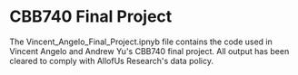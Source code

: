 # CBB740 Final Project

The Vincent_Angelo_Final_Project.ipnyb file contains the code used in Vincent Angelo and Andrew Yu's CBB740 final project. All output has been cleared to comply with AllofUs Research's data policy. 
